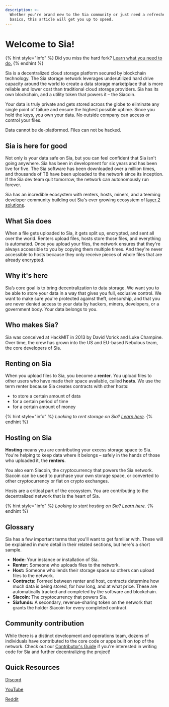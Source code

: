```yaml
---
description: >-
  Whether you're brand new to the Sia community or just need a refresher on the
  basics, this article will get you up to speed.
---
```


# Welcome to Sia!

{% hint style="info" %}
Did you miss the hard fork? [Learn what you need to do.](get-started-with-sia/frequently-asked-questions/hard-fork/navigating-the-2021-sia-hardfork.md)
{% endhint %}

Sia is a decentralized cloud storage platform secured by blockchain technology. The Sia storage network leverages underutilized hard drive capacity around the world to create a data storage marketplace that is more reliable and lower cost than traditional cloud storage providers. Sia has its own blockchain, and a utility token that powers it – the Siacoin.

Your data is truly private and gets stored across the globe to eliminate any single point of failure and ensure the highest possible uptime. Since you hold the keys, you own your data. No outside company can access or control your files.

Data cannot be de-platformed. Files can not be hacked.

## Sia is here for good

Not only is your data safe on Sia, but you can feel confident that Sia isn't going anywhere. Sia has been in development for six years and has been live for five. The Sia software has been downloaded over a million times, and thousands of TB have been uploaded to the network since its inception. If the Sia dev team quit tomorrow, the network can autonomously run forever.

Sia has an incredible ecosystem with renters, hosts, miners, and a teeming developer community building out Sia's ever growing ecosystem of [layer 2 solutions](layer-2-solutions/what-is-layer-2.md).

## What Sia does

When a file gets uploaded to Sia, it gets split up, encrypted, and sent all over the world. Renters upload files, hosts store those files, and everything is automated. Once you upload your files, the network ensures that they're always accessible to you by copying them multiple times. And they're never accessible to hosts because they only receive pieces of whole files that are already encrypted.

## Why it's here

Sia’s core goal is to bring decentralization to data storage. We want you to be able to store your data in a way that gives you full, exclusive control. We want to make sure you're protected against theft, censorship, and that you are never denied access to your data by hackers, miners, developers, or a government body. Your data belongs to you.

## Who makes Sia?

Sia was conceived at HackMIT in 2013 by David Vorick and Luke Champine. Over time, the crew has grown into the US and EU-based Nebulous team, the core developers of Sia.

## **Renting on Sia**

When you upload files to Sia, you become a **renter**. You upload files to other users who have made their space available, called **hosts**. We use the term renter because Sia creates contracts with other hosts:

* to store a certain amount of data
* for a certain period of time
* for a certain amount of money

{% hint style="info" %}
_Looking to rent storage on Sia?_ [_Learn here_](hosting/host-setup/)_._
{% endhint %}

## Hosting on Sia

**Hosting** means you are contributing your excess storage space to Sia. You're helping to keep data where it belongs – safely in the hands of those who uploaded it, the **renters**.

You also earn Siacoin, the cryptocurrency that powers the Sia network. Siacoin can be used to purchase your own storage space, or converted to other cryptocurrency or fiat on crypto exchanges.

Hosts are a critical part of the ecosystem. You are contributing to the decentralized network that is the heart of Sia.

{% hint style="info" %}
_Looking to start hosting on Sia?_ [_Learn here_](hosting/host-setup/)_._
{% endhint %}

## **Glossary**

Sia has a few important terms that you'll want to get familiar with. These will be explained in more detail in their related sections, but here's a short sample.

* **Node:** Your instance or installation of Sia.
* **Renter:** Someone who uploads files to the network.
* **Host:** Someone who lends their storage space so others can upload files to the network.
* **Contracts:** Formed between renter and host, contracts determine how much data is being stored, for how long, and at what price. These are automatically tracked and completed by the software and blockchain.
* **Siacoin:** The cryptocurrency that powers Sia.
* **Siafunds:** A secondary, revenue-sharing token on the network that grants the holder Siacoin for every completed contract.

## Community contribution

While there is a distinct development and operations team, dozens of individuals have contributed to the core code or apps built on top of the network. Check out our [Contributor's Guide](https://gitlab.com/NebulousLabs/Sia/blob/master/CONTRIBUTING.md) if you're interested in writing code for Sia and further decentralizing the project!

## **Quick Resources**

[Discord](https://discord.gg/sia)

[YouTube](http://youtube.com/c/siatvofficial)

[Reddit](http://reddit.com/r/siacoin/)

